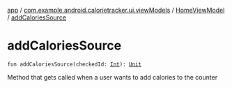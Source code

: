 [app](../../index.md) / [com.example.android.calorietracker.ui.viewModels](../index.md) / [HomeViewModel](index.md) / [addCaloriesSource](./add-calories-source.md)

# addCaloriesSource

`fun addCaloriesSource(checkedId: `[`Int`](https://kotlinlang.org/api/latest/jvm/stdlib/kotlin/-int/index.html)`): `[`Unit`](https://kotlinlang.org/api/latest/jvm/stdlib/kotlin/-unit/index.html)

Method that gets called when a user wants to add calories to the counter

